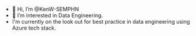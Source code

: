 - 👋 Hi, I’m @KenW-SEMPHN
- 👀 I’m interested in Data Engineering.
- I'm currently on the look out for best practice in data engineering using Azure tech stack.

<!---

--->
